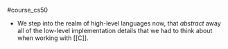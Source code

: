 #course_cs50 

- We step into the realm of high-level languages now, that *abstract* away all of the low-level implementation details that we had to think about when working with [[C]].

